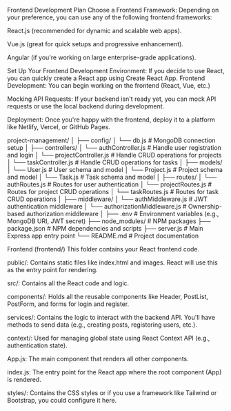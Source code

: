
Frontend Development Plan
Choose a Frontend Framework:
Depending on your preference, you can use any of the following frontend frameworks:

React.js (recommended for dynamic and scalable web apps).

Vue.js (great for quick setups and progressive enhancement).

Angular (if you're working on large enterprise-grade applications).

Set Up Your Frontend Development Environment:
If you decide to use React, you can quickly create a React app using Create React App.
Frontend Development: You can begin working on the frontend (React, Vue, etc.)

Mocking API Requests: If your backend isn't ready yet, you can mock API requests or use the local backend during development.

Deployment: Once you're happy with the frontend, deploy it to a platform like Netlify, Vercel, or GitHub Pages.

project-management/
│
├── config/
│   └── db.js                    # MongoDB connection setup
│
├── controllers/
│   └── authController.js         # Handle user registration and login
│   └── projectController.js      # Handle CRUD operations for projects
│   └── taskController.js         # Handle CRUD operations for tasks
│
├── models/
│   └── User.js                  # User schema and model
│   └── Project.js               # Project schema and model
│   └── Task.js                  # Task schema and model
│
├── routes/
│   └── authRoutes.js            # Routes for user authentication
│   └── projectRoutes.js         # Routes for project CRUD operations
│   └── taskRoutes.js            # Routes for task CRUD operations
│
├── middleware/
│   └── authMiddleware.js        # JWT authentication middleware
│   └── authorizationMiddleware.js # Ownership-based authorization middleware
│
├── .env                         # Environment variables (e.g., MongoDB URI, JWT secret)
├── node_modules/                # NPM packages
├── package.json                 # NPM dependencies and scripts
├── server.js                    # Main Express app entry point
└── README.md                    # Project documentation

Frontend (frontend/)
This folder contains your React frontend code.

public/: Contains static files like index.html and images. React will use this as the entry point for rendering.

src/: Contains all the React code and logic.

components/: Holds all the reusable components like Header, PostList, PostForm, and forms for login and register.

services/: Contains the logic to interact with the backend API. You'll have methods to send data (e.g., creating posts, registering users, etc.).

context/: Used for managing global state using React Context API (e.g., authentication state).

App.js: The main component that renders all other components.

index.js: The entry point for the React app where the root component (App) is rendered.

styles/: Contains the CSS styles or if you use a framework like Tailwind or Bootstrap, you could configure it here.
